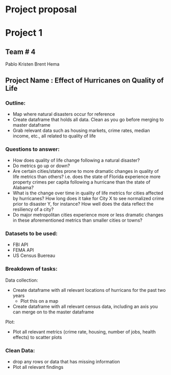 # Project proposal
# Project 1
## Team # 4
Pablo
Kristen
Brent
Hema


## Project Name : Effect of Hurricanes on Quality of Life

### Outline: 
  * Map where natural disasters occur for reference
  * Create dataframe that holds all data. Clean as you go before merging to master dataframe
  * Grab relevant data such as housing markets, crime rates, median income, etc., all related to quality of life
 
 
### Questions to answer: 
* How does quality of life change following a natural disaster?
* Do metrics go up or down?
* Are certain cities/states prone to more dramatic changes in quality of life metrics than others? i.e. does the state of Florida experience more property crimes per capita following a hurricane than the state of Alabama?
* What is the change over time in quality of life metrics for cities affected by hurricanes? How long does it take for City X to see normalized crime prior to disaster Y, for instance? How well does the data reflect the resiliency of a city?
* Do major metropolitan cities experience more or less dramatic changes in these aforementioned metrics than smaller cities or towns?
  
### Datasets to be used: 
  * FBI API
  * FEMA API
  * US Census Buereau


### Breakdown of tasks:

Data collection: 
* Create dataframe with all relevant locations of hurricans for the past two years
  * Plot this on a map
* Create dataframe with all relevant census data, including an axis you can merge on to the master dataframe

Plot: 
* Plot all relevant metrics (crime rate, housing, number of jobs, health effects) to scatter plots

### Clean Data:

 * drop any rows or data that has missing information
 * Plot all relevant findings


